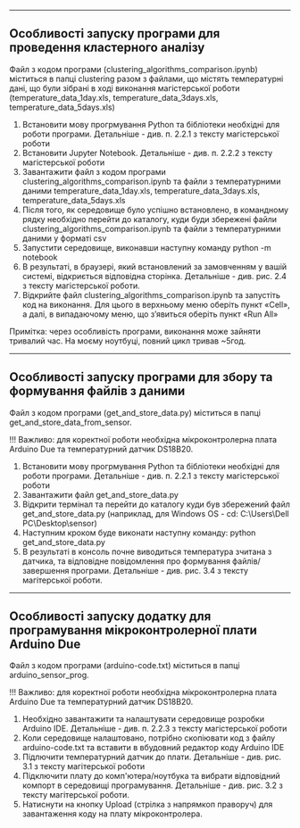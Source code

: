 ----------------------------
Особливості запуску програми для проведення кластерного аналізу
----------------------------
Файл з кодом програми (clustering_algorithms_comparison.ipynb) міститься в папці clustering разом з файлами, що містять температурні дані, що були зібрані в ході виконання магістерської роботи (temperature_data_1day.xls, temperature_data_3days.xls, temperature_data_5days.xls)

1) Встановити мову прогрмування Python та бібліотеки необхідні для роботи програми. Детальніше - див. п. 2.2.1 з тексту магістерської роботи
2) Встановити Jupyter Notebook. Детальніше - див. п. 2.2.2 з тексту магістерської роботи
3) Завантажити файл з кодом програми clustering_algorithms_comparison.ipynb та файли з температурними даними temperature_data_1day.xls, temperature_data_3days.xls, temperature_data_5days.xls
4) Після того, як середовище було успішно встановлено, в командному рядку необхідно перейти до каталогу, куди буди збережені файли clustering_algorithms_comparison.ipynb та файли з температурними даними у форматі csv
5) Запустити середовище, виконавши наступну команду
   python -m notebook
6) В результаті, в браузері, який встановлений за замовченням у вашій системі, відкриється відповідна сторінка. Детальніше - див. рис. 2.4 з тексту магістерської роботи.
7) Відкрийте файл clustering_algorithms_comparison.ipynb та запустіть код на виконання. Для цього в верхньому меню оберіть пункт «Cell», а далі, в випадаючому меню, що з’явиться оберіть пункт «Run All»

Примітка: через особливість програми, виконання може зайняти тривалий час. На моєму ноутбуці, повний цикл тривав ~5год. 



----------------------------
Особливості запуску програми для збору та формування файлів з даними
----------------------------
Файл з кодом програми (get_and_store_data.py) міститься в папці get_and_store_data_from_sensor.

!!! Важливо: для коректної роботи необхідна мікроконтролерна плата Arduino Due та температурний датчик DS18B20.

1) Встановити мову прогрмування Python та бібліотеки необхідні для роботи програми. Детальніше - див. п. 2.2.1 з тексту магістерської роботи
2) Завантажити файл get_and_store_data.py 
3) Відкрити термінал та перейти до каталогу куди був збережений файл get_and_store_data.py (наприклад, для Windows OS - cd: C:\Users\Dell PC\Desktop\sensor)
4) Наступним кроком буде виконати наступну команду:
   python get_and_store_data.py 
5) В результаті в консоль почне виводиться температура зчитана з датчика, та відповідне повідомлення про формування файлів/завершення програми. Детальніше - див. рис. 3.4 з тексту магітерської роботи.


   
----------------------------
Особливості запуску додатку для програмування мікроконтролерної плати Arduino Due
----------------------------
Файл з кодом програми (arduino-code.txt) міститься в папці arduino_sensor_prog.

!!! Важливо: для коректної роботи необхідна мікроконтролерна плата Arduino Due та температурний датчик DS18B20.
  
1) Необхідно завантажити та налаштувати середовище розробки Arduino IDE. Детальніше - див. п. 2.2.3 з тексту магістерської роботи
2) Коли середовище налаштовано, потрібно скопіювати код з файлу arduino-code.txt та вставити в вбудовний редактор коду Arduino IDE
3) Підлючити температурний датчик до плати. Детальніше - див. рис. 3.1 з тексту магітерської роботи
4) Підключити плату до комп'ютера/ноутбука та вибрати відповідний компорт в середовищі програмування. Детальніше - див. рис. 3.2 з тексту магітерської роботи.
5) Натиснути на кнопку Upload (стрілка з напрямкоп праворуч) для завантаження коду на плату мікроконтролера. 
